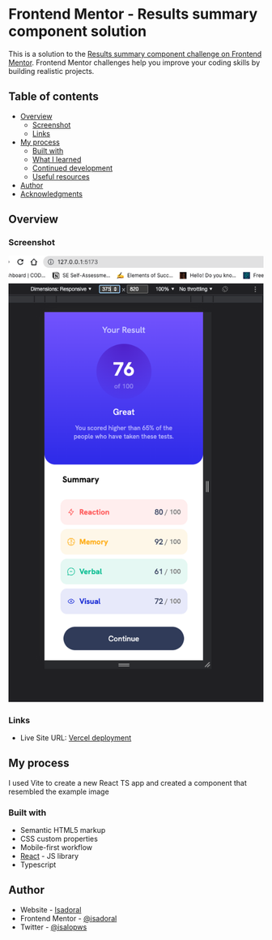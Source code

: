 # Frontend Mentor - Results summary component solution

This is a solution to the [Results summary component challenge on Frontend Mentor](https://www.frontendmentor.io/challenges/results-summary-component-CE_K6s0maV). Frontend Mentor challenges help you improve your coding skills by building realistic projects.

## Table of contents

- [Overview](#overview)
  - [Screenshot](#screenshot)
  - [Links](#links)
- [My process](#my-process)
  - [Built with](#built-with)
  - [What I learned](#what-i-learned)
  - [Continued development](#continued-development)
  - [Useful resources](#useful-resources)
- [Author](#author)
- [Acknowledgments](#acknowledgments)

## Overview

### Screenshot

![](src/assets/images/screenshot-mobile.png)

### Links

- Live Site URL: [Vercel deployment](https://fm-qr-code-challenge-5e6cam4f0-isadoral.vercel.app/)

## My process

I used Vite to create a new React TS app and created a component that resembled the example image

### Built with

- Semantic HTML5 markup
- CSS custom properties
- Mobile-first workflow
- [React](https://reactjs.org/) - JS library
- Typescript

## Author

- Website - [Isadoral](https://www.your-site.com)
- Frontend Mentor - [@isadoral](https://www.frontendmentor.io/profile/isadoral)
- Twitter - [@isalopws](https://www.twitter.com/isalopws)
